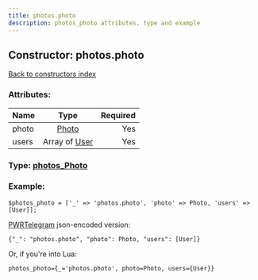 ```yaml
---
title: photos.photo
description: photos_photo attributes, type and example
---
```

## Constructor: photos.photo  
[Back to constructors index](index.md)



### Attributes:

| Name     |    Type       | Required |
|----------|:-------------:|---------:|
|photo|[Photo](../types/Photo.md) | Yes|
|users|Array of [User](../types/User.md) | Yes|



### Type: [photos\_Photo](../types/photos_Photo.md)


### Example:

```
$photos_photo = ['_' => 'photos.photo', 'photo' => Photo, 'users' => [User]];
```  

[PWRTelegram](https://pwrtelegram.xyz) json-encoded version:

```
{"_": "photos.photo", "photo": Photo, "users": [User]}
```


Or, if you're into Lua:  


```
photos_photo={_='photos.photo', photo=Photo, users={User}}

```


